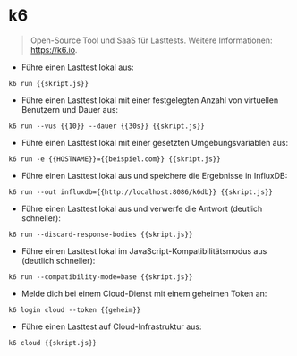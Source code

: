 # k6

> Open-Source Tool und SaaS für Lasttests.
> Weitere Informationen: <https://k6.io>.

- Führe einen Lasttest lokal aus:

`k6 run {{skript.js}}`

- Führe einen Lasttest lokal mit einer festgelegten Anzahl von virtuellen Benutzern und Dauer aus:

`k6 run --vus {{10}} --dauer {{30s}} {{skript.js}}`

- Führe einen Lasttest lokal mit einer gesetzten Umgebungsvariablen aus:

`k6 run -e {{HOSTNAME}}={{beispiel.com}} {{skript.js}}`

- Führe einen Lasttest lokal aus und speichere die Ergebnisse in InfluxDB:

`k6 run --out influxdb={{http://localhost:8086/k6db}} {{skript.js}}`

- Führe einen Lasttest lokal aus und verwerfe die Antwort (deutlich schneller):

`k6 run --discard-response-bodies {{skript.js}}`

- Führe einen Lasttest lokal im JavaScript-Kompatibilitätsmodus aus (deutlich schneller):

`k6 run --compatibility-mode=base {{skript.js}}`

- Melde dich bei einem Cloud-Dienst mit einem geheimen Token an:

`k6 login cloud --token {{geheim}}`

- Führe einen Lasttest auf Cloud-Infrastruktur aus:

`k6 cloud {{skript.js}}`
